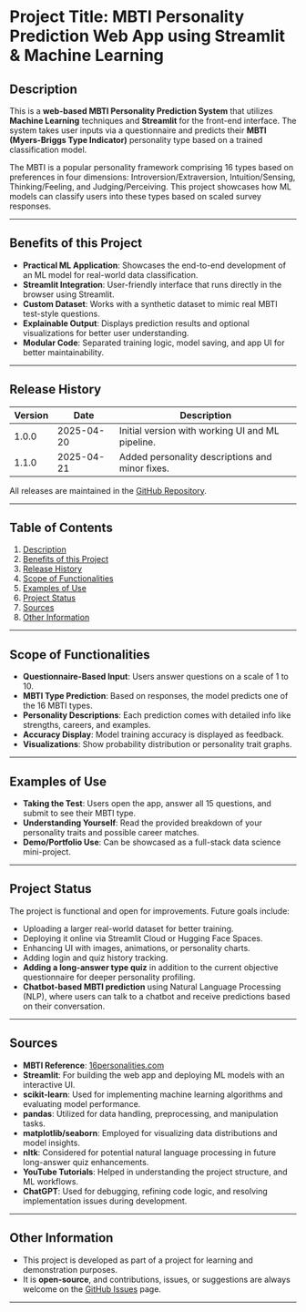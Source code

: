 # Project Title: MBTI Personality Prediction Web App using Streamlit & Machine Learning

## Description

This is a **web-based MBTI Personality Prediction System** that utilizes **Machine Learning** techniques and **Streamlit** for the front-end interface. The system takes user inputs via a questionnaire and predicts their **MBTI (Myers-Briggs Type Indicator)** personality type based on a trained classification model.

The MBTI is a popular personality framework comprising 16 types based on preferences in four dimensions: Introversion/Extraversion, Intuition/Sensing, Thinking/Feeling, and Judging/Perceiving. This project showcases how ML models can classify users into these types based on scaled survey responses.

---

## Benefits of this Project

- **Practical ML Application**: Showcases the end-to-end development of an ML model for real-world data classification.
- **Streamlit Integration**: User-friendly interface that runs directly in the browser using Streamlit.
- **Custom Dataset**: Works with a synthetic dataset to mimic real MBTI test-style questions.
- **Explainable Output**: Displays prediction results and optional visualizations for better user understanding.
- **Modular Code**: Separated training logic, model saving, and app UI for better maintainability.

---

## Release History

| Version | Date       | Description                                      |
|---------|------------|--------------------------------------------------|
| 1.0.0   | 2025-04-20 | Initial version with working UI and ML pipeline. |
| 1.1.0   | 2025-04-21 | Added personality descriptions and minor fixes.  |

All releases are maintained in the [GitHub Repository](https://github.com/1234Priyanshu4321/mbti-personality-predictor).

---

## Table of Contents

1. [Description](#description)  
2. [Benefits of this Project](#benefits-of-this-project)  
3. [Release History](#release-history)  
4. [Scope of Functionalities](#scope-of-functionalities)  
5. [Examples of Use](#examples-of-use)  
6. [Project Status](#project-status)  
7. [Sources](#sources)  
8. [Other Information](#other-information)

---

## Scope of Functionalities

- **Questionnaire-Based Input**: Users answer questions on a scale of 1 to 10.
- **MBTI Type Prediction**: Based on responses, the model predicts one of the 16 MBTI types.
- **Personality Descriptions**: Each prediction comes with detailed info like strengths, careers, and examples.
- **Accuracy Display**: Model training accuracy is displayed as feedback.
- **Visualizations**: Show probability distribution or personality trait graphs.

---

## Examples of Use

- **Taking the Test**: Users open the app, answer all 15 questions, and submit to see their MBTI type.
- **Understanding Yourself**: Read the provided breakdown of your personality traits and possible career matches.
- **Demo/Portfolio Use**: Can be showcased as a full-stack data science mini-project.

---

## Project Status

The project is functional and open for improvements. Future goals include:

- Uploading a larger real-world dataset for better training.
- Deploying it online via Streamlit Cloud or Hugging Face Spaces.
- Enhancing UI with images, animations, or personality charts.
- Adding login and quiz history tracking.
- **Adding a long-answer type quiz** in addition to the current objective questionnaire for deeper personality profiling.
- **Chatbot-based MBTI prediction** using Natural Language Processing (NLP), where users can talk to a chatbot and receive predictions based on their conversation.
  
---

## Sources

- **MBTI Reference**: [16personalities.com](https://www.16personalities.com)  
- **Streamlit**: For building the web app and deploying ML models with an interactive UI.  
- **scikit-learn**: Used for implementing machine learning algorithms and evaluating model performance.  
- **pandas**: Utilized for data handling, preprocessing, and manipulation tasks.  
- **matplotlib/seaborn**: Employed for visualizing data distributions and model insights.  
- **nltk**: Considered for potential natural language processing in future long-answer quiz enhancements.  
- **YouTube Tutorials**: Helped in understanding the project structure, and ML workflows.  
- **ChatGPT**: Used for debugging, refining code logic, and resolving implementation issues during development.  

---

## Other Information

- This project is developed as part of a project for learning and demonstration purposes.
- It is **open-source**, and contributions, issues, or suggestions are always welcome on the [GitHub Issues](https://github.com/1234Priyanshu4321/mbti-personality-predictor/issues) page.

---
